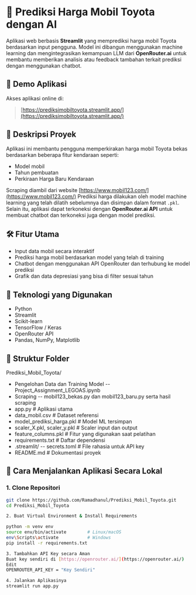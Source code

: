 # 🚗 Prediksi Harga Mobil Toyota dengan AI

Aplikasi web berbasis **Streamlit** yang memprediksi harga mobil Toyota berdasarkan input pengguna. Model ini dibangun menggunakan machine learning dan mengintegrasikan kemampuan LLM dari **OpenRouter.ai** untuk membantu memberikan analisis atau feedback tambahan terkait prediksi dengan menggunakan chatbot.

## 🔗 Demo Aplikasi
Akses aplikasi online di:  
> [https://prediksimobiltoyota.streamlit.app/](https://prediksimobiltoyota.streamlit.app/) 

## 🧰 Deskripsi Proyek
Aplikasi ini membantu pengguna memperkirakan harga mobil Toyota bekas berdasarkan beberapa fitur kendaraan seperti:
- Model mobil
- Tahun pembuatan
- Perkiraan Harga Baru Kendaraan

Scraping diambil dari website [https://www.mobil123.com/](https://www.mobil123.com/) 
Prediksi harga dilakukan oleh model machine learning yang telah dilatih sebelumnya dan disimpan dalam format `.pkl`.  
Selain itu, aplikasi dapat terkoneksi dengan **OpenRouter.ai API** untuk membuat chatbot dan terkoneksi juga dengan model prediksi.

## 🛠 Fitur Utama
- Input data mobil secara interaktif
- Prediksi harga mobil berdasarkan model yang telah di training
- Chatbot dengan menggunakan API OpenRouter dan terhubung ke model prediksi
- Grafik dan data depresiasi yang bisa di filter sesuai tahun

## 🧪 Teknologi yang Digunakan
- Python
- Streamlit
- Scikit-learn
- TensorFlow / Keras
- OpenRouter API
- Pandas, NumPy, Matplotlib

## 📁 Struktur Folder
Prediksi_Mobil_Toyota/
- Pengelohan Data dan Training Model
-- Project_Assignment_LEGOAS.ipynb
- Scraping
-- mobil123_bekas.py dan mobil123_baru.py serta hasil scraping
- app.py # Aplikasi utama
- data_mobil.csv # Dataset referensi
- model_prediksi_harga.pkl # Model ML tersimpan
- scaler_X.pkl, scaler_y.pkl # Scaler input dan output
- feature_columns.pkl # Fitur yang digunakan saat pelatihan
- requirements.txt # Daftar dependensi
- .streamlit/
-- secrets.toml # File rahasia untuk API key
- README.md # Dokumentasi proyek

## 🚀 Cara Menjalankan Aplikasi Secara Lokal

### 1. Clone Repositori
```bash
git clone https://github.com/Ramadhanul/Prediksi_Mobil_Toyota.git
cd Prediksi_Mobil_Toyota

2. Buat Virtual Environment & Install Requirements

python -m venv env
source env/bin/activate        # Linux/macOS
env\Scripts\activate           # Windows
pip install -r requirements.txt

3. Tambahkan API Key secara Aman
Buat key sendiri di [https://openrouter.ai/](https://openrouter.ai/) 
Edit
OPENROUTER_API_KEY = "Key Sendiri"

4. Jalankan Aplikasinya
streamlit run app.py

